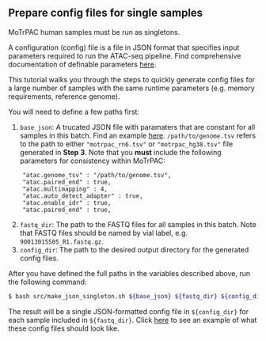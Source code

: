 ## Prepare config files for single samples

MoTrPAC human samples must be run as singletons. 

A configuration (config) file is a file in JSON format that specifies input parameters required to run the ATAC-seq pipeline. Find comprehensive documentation of definable parameters [here](https://github.com/ENCODE-DCC/atac-seq-pipeline/blob/master/docs/input.md).  

This tutorial walks you through the steps to quickly generate config files for a large number of samples with the same runtime parameters (e.g. memory requirements, reference genome).  

You will need to define a few paths first: 
1. `base_json`: A trucated JSON file with paramaters that are constant for all samples in this batch. Find an example [here](../examples/base.json). `/path/to/genome.tsv` refers to the path to either `"motrpac_rn6.tsv"` or `"motrpac_hg38.tsv"` file generated in **Step 3**. Note that you **must** include the following parameters for consistency within MoTrPAC:
```
    "atac.genome_tsv" : "/path/to/genome.tsv",
    "atac.paired_end" : true,
    "atac.multimapping" : 4,
    "atac.auto_detect_adapter" : true,
    "atac.enable_idr" : true,
    "atac.paired_end" : true,
```
2. `fastq_dir`: The path to the FASTQ files for all samples in this batch. Note that FASTQ files should be named by vial label, e.g. `90013015505_R1.fastq.gz`.  
3. `config_dir`: The path to the desired output directory for the generated config files. 

After you have defined the full paths in the variables described above, run the following command:
```bash
$ bash src/make_json_singleton.sh ${base_json} ${fastq_dir} ${config_dir} 
```

The result will be a single JSON-formatted config file in `${config_dir}` for each sample included in `${fastq_dir}`. Click [here](../examples/singleton_example.json) to see an example of what these config files should look like.  
